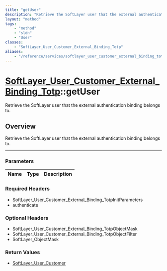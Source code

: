 ```yaml
---
title: "getUser"
description: "Retrieve the SoftLayer user that the external authentication binding belongs to."
layout: "method"
tags:
    - "method"
    - "sldn"
    - "User"
classes:
    - "SoftLayer_User_Customer_External_Binding_Totp"
aliases:
    - "/reference/services/softlayer_user_customer_external_binding_totp/getUser"
---
```

# [SoftLayer_User_Customer_External_Binding_Totp](/reference/services/SoftLayer_User_Customer_External_Binding_Totp)::getUser


Retrieve the SoftLayer user that the external authentication binding belongs to.


## Overview 
Retrieve the SoftLayer user that the external authentication binding belongs to.

-----

### Parameters 
|Name | Type | Description |
| --- | --- | --- |


### Required Headers
* SoftLayer_User_Customer_External_Binding_TotpInitParameters
* authenticate


### Optional Headers
* SoftLayer_User_Customer_External_Binding_TotpObjectMask
* SoftLayer_User_Customer_External_Binding_TotpObjectFilter
* SoftLayer_ObjectMask

### Return Values
* <a href='/reference/datatypes/SoftLayer_User_Customer'>SoftLayer_User_Customer </a>




